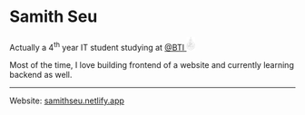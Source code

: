 # Samith Seu

Actually a 4<sup>th</sup> year IT student studying at <a target="_blank" href="https://www.facebook.com/brachnasastraBTI">@BTI <img height="24pt" src="bti-logo-bw.png" /></a>

Most of the time, I love building frontend of a website and currently learning backend as well.

---

Website: <a href="https://samithseu.netlify.app">samithseu.netlify.app</a>
